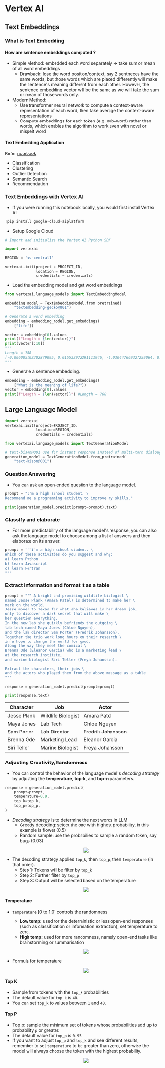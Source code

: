 # Vertex AI

## Text Embeddings

### What is Text Embedding

#### How are sentence embeddings computed ?

- Simple Method: embedded each word separately &#8594; take sum or mean of all word embeddings
  - Drawback: lose the word position/context, say 2 sentneces have the same words, but those words which are placed differently will make the sentence's meaning different from each other. However, the sentence embedding vector will be the same as we will take the sum or mean of those words only.
- Modern Method:
  - Use transformer neural network to compute a context-aware representation of each word, then take average the context-aware representations
  - Compute embeddings for each token (e.g. sub-word) rather than words, which enables the algorithm to work even with novel or mispelt word

#### Text Embedding Application

Refer [notebook](../notebooks/vertex-ai-applications-of-embeddings.ipynb)

- Classification
- Clustering
- Outlier Detection
- Semantic Search
- Recommendation

### Text Embeddings with Vertex AI

- If you were running this notebook locally, you would first install Vertex AI.

```Python
!pip install google-cloud-aiplatform
```

- Setup Google Cloud

```Python
# Import and initialize the Vertex AI Python SDK

import vertexai

REGION = 'us-central1'

vertexai.init(project = PROJECT_ID,
              location = REGION,
              credentials = credentials)
```

- Load the embedding model and get word embeddings

```Python
from vertexai.language_models import TextEmbeddingModel

embedding_model = TextEmbeddingModel.from_pretrained(
    "textembedding-gecko@001")

# Generate a word embedding
embedding = embedding_model.get_embeddings(
    ["life"])

vector = embedding[0].values
print(f"Length = {len(vector)}")
print(vector[:10])
"""
Length = 768
[-0.006005102302879095, 0.015532972291111946, -0.030447669327259064, 0.05322219058871269, 0.014444807544350624, -0.0542873740196228, 0.045140113681554794, 0.02127358317375183, -0.06537645310163498, 0.019103270024061203]
"""
```

- Generate a sentence embedding.

```Python
embedding = embedding_model.get_embeddings(
    ["What is the meaning of life?"])
vector = embedding[0].values
print(f"Length = {len(vector)}") #Length = 768
```

## Large Language Model

```Python
import vertexai
vertexai.init(project=PROJECT_ID,
              location=REGION,
              credentials = credentials)

from vertexai.language_models import TextGenerationModel

# text-bison@001 use for instant response instead of multi-turn dialouge
generation_model = TextGenerationModel.from_pretrained(
    "text-bison@001")
```

### Question Answering

- You can ask an open-ended question to the language model.

```Python
prompt = "I'm a high school student. \
Recommend me a programming activity to improve my skills."

print(generation_model.predict(prompt=prompt).text)
```

### Classify and elaborate

- For more predictability of the language model's response, you can also ask the language model to choose among a list of answers and then elaborate on its answer.

```Python
prompt = """I'm a high school student. \
Which of these activities do you suggest and why:
a) learn Python
b) learn Javascript
c) learn Fortran
"""

```

### Extract information and format it as a table

```Python
prompt = """ A bright and promising wildlife biologist \
named Jesse Plank (Amara Patel) is determined to make her \
mark on the world.
Jesse moves to Texas for what she believes is her dream job,
only to discover a dark secret that will make \
her question everything.
In the new lab she quickly befriends the outgoing \
lab tech named Maya Jones (Chloe Nguyen),
and the lab director Sam Porter (Fredrik Johansson).
Together the trio work long hours on their research \
in a hope to change the world for good.
Along the way they meet the comical \
Brenna Ode (Eleanor Garcia) who is a marketing lead \
at the research institute,
and marine biologist Siri Teller (Freya Johansson).

Extract the characters, their jobs \
and the actors who played them from the above message as a table
"""

response = generation_model.predict(prompt=prompt)

print(response.text)
```

| Character   | Job                | Actor             |
| ----------- | ------------------ | ----------------- |
| Jesse Plank | Wildlife Biologist | Amara Patel       |
| Maya Jones  | Lab Tech           | Chloe Nguyen      |
| Sam Porter  | Lab Director       | Fredrik Johansson |
| Brenna Ode  | Marketing Lead     | Eleanor Garcia    |
| Siri Teller | Marine Biologist   | Freya Johansson   |

### Adjusting Creativity/Randomness

- You can control the behavior of the language model's _decoding strategy_ by adjusting the **temperature**, **top-k**, and **top-n** parameters.

```Python
response = generation_model.predict(
    prompt=prompt,
    temperature=0.9,
    top_k=top_k,
    top_p=top_p,
)
```

- _Decoding strategy_ is to determine the next words in LLM
  - Greedy decoding: select the one with highest probability, in this example is flower (0.5)
  - Random sample: use the probabilies to sample a random token, say bugs (0.03)
  <p align="center"><img src="../assets/img/temperature-example.png" ></p>
- The decoding strategy applies `top_k`, then `top_p`, then `temperature` (in that order).
  - Step 1: Tokens will be filter by `top_k`
  - Step 2: Further filter by `top_p`
  - Step 3: Output will be selected based on the temperature
  <p align="center"><img src="../assets/img/decoding-strategies.png" ></p>

#### Temperature

- `temperature` [0 to 1.0] controls the randomness

  - **Low temp:** used for the deterministic or less open-end responses (such as classification or information extraction), set temperature to zero.
  - **High temp:** used for more randomness, namely open-end tasks like brainstorming or summarisation
  <p align="center"><img src="../assets/img/temperature-values.png" ></p>

- Formula for temperature
  <p align="center"><img src="../assets/img/temperature-formula.png" ></p>

#### Top K

- Sample from tokens with the `top_k` probabilities
- The default value for `top_k` is `40`.
- You can set `top_k` to values between `1` and `40`.

#### Top P

- Top p: sample the minimum set of tokens whose probabilities add up to probability `p` or greater.
- The default value for `top_p` is `0.95`.
- If you want to adjust `top_p` and `top_k` and see different results, remember to set `temperature` to be greater than zero, otherwise the model will always choose the token with the highest probability.
  <p align="center"><img src="../assets/img/top-p.png" ></p>
